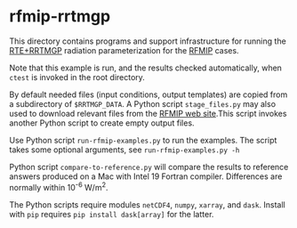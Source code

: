 # rfmip-rrtmgp

This directory contains programs and support infrastructure for running
the [RTE+RRTMGP](https://github.com/RobertPincus/rte-rrtmgp) radiation parameterization for the
[RFMIP](https://www.earthsystemcog.org/projects/rfmip/) cases.

Note that this example is run, and the results checked automatically, when `ctest` is invoked in the root directory.

By default needed files (input conditions, output templates) are copied from a subdirectory of `$RRTMGP_DATA`.
A Python script `stage_files.py` may also used to download relevant files from the
[RFMIP web site](https://www.earthsystemcog.org/projects/rfmip/resources/).This script invokes another Python script to create empty output files.

Use Python script `run-rfmip-examples.py` to run the examples. The script takes
some optional arguments, see `run-rfmip-examples.py -h`

Python script `compare-to-reference.py` will compare the results to reference
answers produced on a Mac with Intel 19 Fortran compiler. Differences are normally
within 10<sup>-6</sup> W/m<sup>2</sup>.

The Python scripts require modules `netCDF4`, `numpy`, `xarray`, and `dask`.
Install with `pip` requires `pip install dask[array]` for the latter.
